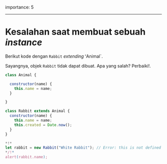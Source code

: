importance: 5

---

# Kesalahan saat membuat sebuah _instance_

Berikut kode dengan `Rabbit` _extending_ ʻAnimal`.

Sayangnya, objek `Rabbit` tidak dapat dibuat. Apa yang salah? Perbaiki!.

```js run
class Animal {

  constructor(name) {
    this.name = name;
  }

}

class Rabbit extends Animal {
  constructor(name) {
    this.name = name;
    this.created = Date.now();
  }
}

*!*
let rabbit = new Rabbit("White Rabbit"); // Error: this is not defined
*/!*
alert(rabbit.name);
```
